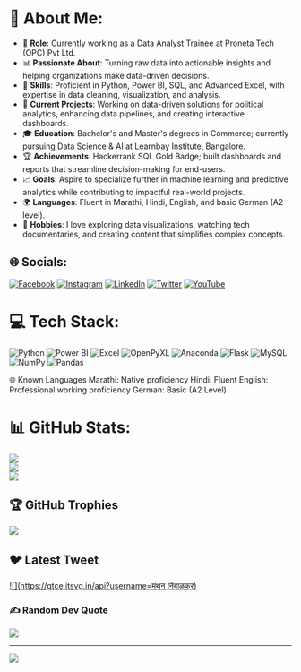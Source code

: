 # 💫 About Me:
- 🌟 **Role**: Currently working as a Data Analyst Trainee at Proneta Tech (OPC) Pvt Ltd.  
- 📊 **Passionate About**: Turning raw data into actionable insights and helping organizations make data-driven decisions.  
- 🔧 **Skills**: Proficient in Python, Power BI, SQL, and Advanced Excel, with expertise in data cleaning, visualization, and analysis.  
- 🎯 **Current Projects**: Working on data-driven solutions for political analytics, enhancing data pipelines, and creating interactive dashboards.  
- 🎓 **Education**: Bachelor's and Master's degrees in Commerce; currently pursuing Data Science & AI at Learnbay Institute, Bangalore.  
- 🏆 **Achievements**: Hackerrank SQL Gold Badge; built dashboards and reports that streamline decision-making for end-users.  
- 📈 **Goals**: Aspire to specialize further in machine learning and predictive analytics while contributing to impactful real-world projects.  
- 🌍 **Languages**: Fluent in Marathi, Hindi, English, and basic German (A2 level).  
- 🎨 **Hobbies**: I love exploring data visualizations, watching tech documentaries, and creating content that simplifies complex concepts.  


## 🌐 Socials:
[![Facebook](https://img.shields.io/badge/Facebook-%231877F2.svg?logo=Facebook&logoColor=white)](https://facebook.com/ManthanNimbalkar) 
[![Instagram](https://img.shields.io/badge/Instagram-%23E4405F.svg?logo=Instagram&logoColor=white)](https://www.instagram.com/dataanalyst_manthan/) 
[![LinkedIn](https://img.shields.io/badge/LinkedIn-%230077B5.svg?logo=linkedin&logoColor=white)](https://linkedin.com/in/manthan-nimbalkar) 
[![Twitter](https://img.shields.io/badge/Twitter-%231DA1F2.svg?logo=Twitter&logoColor=white)](https://twitter.com/मंथननिंबाळकर) 
[![YouTube](https://img.shields.io/badge/YouTube-%23FF0000.svg?logo=YouTube&logoColor=white)](https://www.youtube.com/@manthannimbalkarthedataanalyst)

# 💻 Tech Stack:
![Python](https://img.shields.io/badge/python-3670A0?style=for-the-badge&logo=python&logoColor=ffdd54) 
![Power BI](https://img.shields.io/badge/PowerBI-F2C811?style=for-the-badge&logo=powerbi&logoColor=black) 
![Excel](https://img.shields.io/badge/Excel-217346?style=for-the-badge&logo=microsoft-excel&logoColor=white) 
![OpenPyXL](https://img.shields.io/badge/OpenPyXL-%23339933.svg?style=for-the-badge&logo=python&logoColor=white) 
![Anaconda](https://img.shields.io/badge/Anaconda-%2344A833.svg?style=for-the-badge&logo=anaconda&logoColor=white) 
![Flask](https://img.shields.io/badge/flask-%23000.svg?style=for-the-badge&logo=flask&logoColor=white) 
![MySQL](https://img.shields.io/badge/mysql-%2300f.svg?style=for-the-badge&logo=mysql&logoColor=white) 
![NumPy](https://img.shields.io/badge/numpy-%23013243.svg?style=for-the-badge&logo=numpy&logoColor=white) 
![Pandas](https://img.shields.io/badge/pandas-%23150458.svg?style=for-the-badge&logo=pandas&logoColor=white)

🌐 Known Languages
Marathi: Native proficiency
Hindi: Fluent
English: Professional working proficiency
German: Basic (A2 Level)

# 📊 GitHub Stats:
![](https://github-readme-stats.vercel.app/api?username=Manthannimbalkar&theme=vision-friendly-dark&hide_border=false&include_all_commits=false&count_private=false)<br/>
![](https://github-readme-streak-stats.herokuapp.com/?user=Manthannimbalkar&theme=vision-friendly-dark&hide_border=false)<br/>
![](https://github-readme-stats.vercel.app/api/top-langs/?username=Manthannimbalkar&theme=vision-friendly-dark&hide_border=false&include_all_commits=false&count_private=false&layout=compact)

## 🏆 GitHub Trophies
![](https://github-profile-trophy.vercel.app/?username=Manthannimbalkar&theme=gruvbox&no-frame=false&no-bg=true&margin-w=4)

## 🐦 Latest Tweet
[![](https://gtce.itsvg.in/api?username=मंथन निंबाळकर)](https://github.com/VishwaGauravIn/github-twitter-card-embed)

### ✍️ Random Dev Quote
![](https://quotes-github-readme.vercel.app/api?type=horizontal&theme=gruvbox)

---
[![](https://visitcount.itsvg.in/api?id=Manthannimbalkar&icon=0&color=0)](https://visitcount.itsvg.in)

<!-- Proudly created with GPRM ( https://gprm.itsvg.in ) -->
